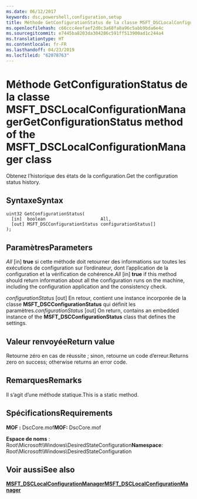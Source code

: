 ```yaml
---
ms.date: 06/12/2017
keywords: dsc,powershell,configuration,setup
title: Méthode GetConfigurationStatus de la classe MSFT_DSCLocalConfigurationManager
ms.openlocfilehash: c66ccc4eefaef2d0c3a68fa8a96c5abb9bda6e4c
ms.sourcegitcommit: e7445ba8203da304286c591ff513900ad1c244a4
ms.translationtype: HT
ms.contentlocale: fr-FR
ms.lasthandoff: 04/23/2019
ms.locfileid: "62078763"
---
```

# <a name="getconfigurationstatus-method-of-the-msftdsclocalconfigurationmanager-class"></a><span data-ttu-id="87b14-103">Méthode GetConfigurationStatus de la classe MSFT_DSCLocalConfigurationManager</span><span class="sxs-lookup"><span data-stu-id="87b14-103">GetConfigurationStatus method of the MSFT_DSCLocalConfigurationManager class</span></span>

<span data-ttu-id="87b14-104">Obtenez l’historique des états de la configuration.</span><span class="sxs-lookup"><span data-stu-id="87b14-104">Get the configuration status history.</span></span>

## <a name="syntax"></a><span data-ttu-id="87b14-105">Syntaxe</span><span class="sxs-lookup"><span data-stu-id="87b14-105">Syntax</span></span>

```mof
uint32 GetConfigurationStatus(
  [in]  boolean                     All,
  [out] MSFT_DSCConfigurationStatus configurationStatus[]
);
```

## <a name="parameters"></a><span data-ttu-id="87b14-106">Paramètres</span><span class="sxs-lookup"><span data-stu-id="87b14-106">Parameters</span></span>

<span data-ttu-id="87b14-107">*All* \[in\] **true** si cette méthode doit retourner des informations sur toutes les exécutions de configuration sur l’ordinateur, dont l’application de la configuration et la vérification de cohérence.</span><span class="sxs-lookup"><span data-stu-id="87b14-107">*All* \[in\] **true** if this method should return information about all the configuration runs on the machine, including the configuration application and the consistency check.</span></span>

<span data-ttu-id="87b14-108">*configurationStatus* \[out\] En retour, contient une instance incorporée de la classe **MSFT_DSCConfigurationStatus** qui définit les paramètres.</span><span class="sxs-lookup"><span data-stu-id="87b14-108">*configurationStatus* \[out\] On return, contains an embedded instance of the **MSFT_DSCConfigurationStatus** class that defines the settings.</span></span>

## <a name="return-value"></a><span data-ttu-id="87b14-109">Valeur renvoyée</span><span class="sxs-lookup"><span data-stu-id="87b14-109">Return value</span></span>

<span data-ttu-id="87b14-110">Retourne zéro en cas de réussite ; sinon, retourne un code d’erreur.</span><span class="sxs-lookup"><span data-stu-id="87b14-110">Returns zero on success; otherwise returns an error code.</span></span>

## <a name="remarks"></a><span data-ttu-id="87b14-111">Remarques</span><span class="sxs-lookup"><span data-stu-id="87b14-111">Remarks</span></span>

<span data-ttu-id="87b14-112">Il s’agit d’une méthode statique.</span><span class="sxs-lookup"><span data-stu-id="87b14-112">This is a static method.</span></span>

## <a name="requirements"></a><span data-ttu-id="87b14-113">Spécifications</span><span class="sxs-lookup"><span data-stu-id="87b14-113">Requirements</span></span>

<span data-ttu-id="87b14-114">**MOF :** DscCore.mof</span><span class="sxs-lookup"><span data-stu-id="87b14-114">**MOF:** DscCore.mof</span></span>

<span data-ttu-id="87b14-115">**Espace de noms** : Root\Microsoft\Windows\DesiredStateConfiguration</span><span class="sxs-lookup"><span data-stu-id="87b14-115">**Namespace**: Root\Microsoft\Windows\DesiredStateConfiguration</span></span>

## <a name="see-also"></a><span data-ttu-id="87b14-116">Voir aussi</span><span class="sxs-lookup"><span data-stu-id="87b14-116">See also</span></span>

[<span data-ttu-id="87b14-117">**MSFT_DSCLocalConfigurationManager**</span><span class="sxs-lookup"><span data-stu-id="87b14-117">**MSFT_DSCLocalConfigurationManager**</span></span>](msft-dsclocalconfigurationmanager.md)